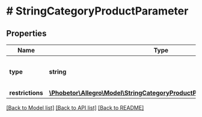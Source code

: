 # # StringCategoryProductParameter

## Properties

Name | Type | Description | Notes
------------ | ------------- | ------------- | -------------
**type** | **string** |  | [optional] [default to 'string']
**restrictions** | [**\Phobetor\Allegro\Model\StringCategoryProductParameterAllOfRestrictions**](StringCategoryProductParameterAllOfRestrictions.md) |  | [optional]

[[Back to Model list]](../../README.md#models) [[Back to API list]](../../README.md#endpoints) [[Back to README]](../../README.md)
